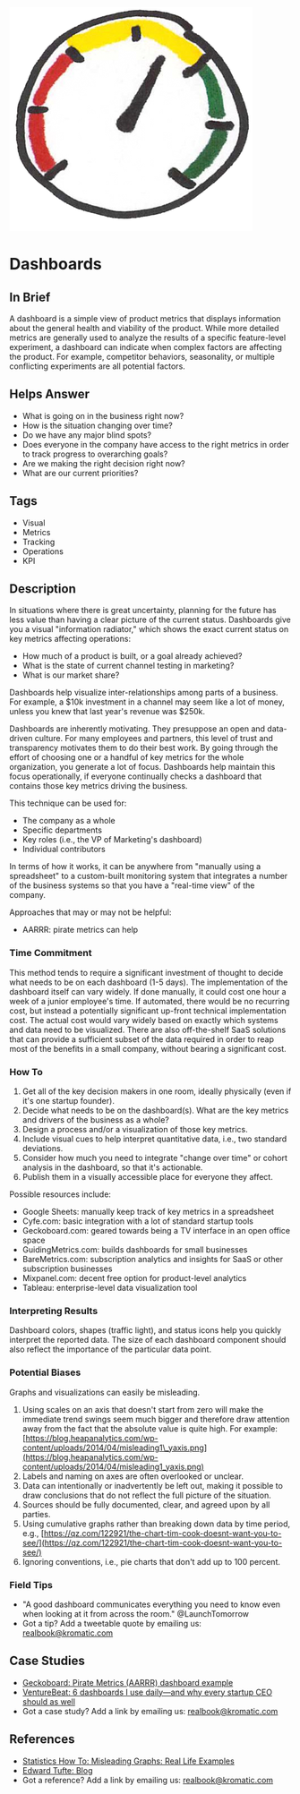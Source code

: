 ![](/assets/illustration-metrics-meter-color.png)

# Dashboards

## In Brief

A dashboard is a simple view of product metrics that displays information about the general health and viability of the product. While more detailed metrics are generally used to analyze the results of a specific feature-level experiment, a dashboard can indicate when complex factors are affecting the product. For example, competitor behaviors, seasonality, or multiple conflicting experiments are all potential factors.

## Helps Answer

* What is going on in the business right now?
* How is the situation changing over time?
* Do we have any major blind spots? 
* Does everyone in the company have access to the right metrics in order to track progress to overarching goals?
* Are we making the right decision right now?
* What are our current priorities?

## Tags

* Visual
* Metrics
* Tracking
* Operations
* KPI

## Description

In situations where there is great uncertainty, planning for the future has less value than having a clear picture of the current status. Dashboards give you a visual "information radiator," which shows the exact current status on key metrics affecting operations:

* How much of a product is built, or a goal already achieved?
* What is the state of current channel testing in marketing? 
* What is our market share?

Dashboards help visualize inter-relationships among parts of a business. For example, a $10k investment in a channel may seem like a lot of money, unless you knew that last year's revenue was $250k.

Dashboards are inherently motivating. They presuppose an open and data-driven culture. For many employees and partners, this level of trust and transparency motivates them to do their best work. By going through the effort of choosing one or a handful of key metrics for the whole organization, you generate a lot of focus. Dashboards help maintain this focus operationally, if everyone continually checks a dashboard that contains those key metrics driving the business.

This technique can be used for:

* The company as a whole
* Specific departments
* Key roles \(i.e., the VP of Marketing's dashboard\)
* Individual contributors

In terms of how it works, it can be anywhere from "manually using a spreadsheet" to a custom-built monitoring system that integrates a number of the business systems so that you have a "real-time view" of the company.

Approaches that may or may not be helpful:

* AARRR: pirate metrics can help 

### Time Commitment

This method tends to require a significant investment of thought to decide what needs to be on each dashboard \(1-5 days\). The implementation of the dashboard itself can vary widely. If done manually, it could cost one hour a week of a junior employee's time. If automated, there would be no recurring cost, but instead a potentially significant up-front technical implementation cost. The actual cost would vary widely based on exactly which systems and data need to be visualized. There are also off-the-shelf SaaS solutions that can provide a sufficient subset of the data required in order to reap most of the benefits in a small company, without bearing a significant cost.

### How To

1. Get all of the key decision makers in one room, ideally physically \(even if it's one startup founder\).
2. Decide what needs to be on the dashboard\(s\). What are the key metrics and drivers of the business as a whole? 
3. Design a process and/or a visualization of those key metrics. 
4. Include visual cues to help interpret quantitative data, i.e., two standard deviations. 
5. Consider how much you need to integrate "change over time" or cohort analysis in the dashboard, so that it's actionable. 
6. Publish them in a visually accessible place for everyone they affect.

Possible resources include:

* Google Sheets: manually keep track of key metrics in a spreadsheet
* Cyfe.com: basic integration with a lot of standard startup tools
* Geckoboard.com: geared towards being a TV interface in an open office space
* GuidingMetrics.com: builds dashboards for small businesses
* BareMetrics.com: subscription analytics and insights for SaaS or other subscription businesses
* Mixpanel.com: decent free option for product-level analytics
* Tableau: enterprise-level data visualization tool

### Interpreting Results

Dashboard colors, shapes \(traffic light\), and status icons help you quickly interpret the reported data. The size of each dashboard component should also reflect the importance of the particular data point.

### Potential Biases

Graphs and visualizations can easily be misleading.  
1. Using scales on an axis that doesn't start from zero will make the immediate trend swings seem much bigger and therefore draw attention away from the fact that the absolute value is quite high. For example: [https://blog.heapanalytics.com/wp-content/uploads/2014/04/misleading1\_yaxis.png](https://blog.heapanalytics.com/wp-content/uploads/2014/04/misleading1_yaxis.png)  
2. Labels and naming on axes are often overlooked or unclear.  
3. Data can intentionally or inadvertently be left out, making it possible to draw conclusions that do not reflect the full picture of the situation.  
4. Sources should be fully documented, clear, and agreed upon by all parties.  
5. Using cumulative graphs rather than breaking down data by time period, e.g., [https://qz.com/122921/the-chart-tim-cook-doesnt-want-you-to-see/](https://qz.com/122921/the-chart-tim-cook-doesnt-want-you-to-see/)  
6. Ignoring conventions, i.e., pie charts that don't add up to 100 percent.

### Field Tips

* "A good dashboard communicates everything you need to know even when looking at it from across the room." @LaunchTomorrow
* Got a tip? Add a tweetable quote by emailing us: [realbook@kromatic.com](mailto:realbook@kromatic.com)

## Case Studies

* [Geckoboard: Pirate Metrics \(AARRR\) dashboard example](https://www.geckoboard.com/learn/dashboard-examples/aarrr-pirate-metrics-dashboard-example/#.WQhMl9rytpg)
* [VentureBeat: 6 dashboards I use daily—and why every startup CEO should as well](https://venturebeat.com/2015/07/31/6-dashboards-i-use-daily-and-why-every-startup-ceo-should-as-well/)
* Got a case study? Add a link by emailing us: [realbook@kromatic.com](mailto:realbook@kromatic.com) 

## References

* [Statistics How To: Misleading Graphs: Real Life Examples](http://www.statisticshowto.com/misleading-graphs/)
* [Edward Tufte: Blog](https://www.edwardtufte.com/tufte/)
* Got a reference? Add a link by emailing us: [realbook@kromatic.com](realbook@kromatic.com)



